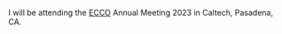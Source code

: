 I will be attending the <a href="https://ecco-group.org/">ECCO</a> Annual Meeting 2023 in Caltech, Pasadena, CA.
